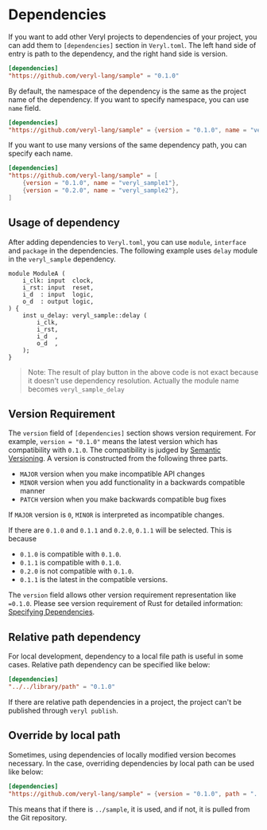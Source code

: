 # Dependencies

If you want to add other Veryl projects to dependencies of your project, you can add them to `[dependencies]` section in `Veryl.toml`.
The left hand side of entry is path to the dependency, and the right hand side is version.

```toml
[dependencies]
"https://github.com/veryl-lang/sample" = "0.1.0"
```

By default, the namespace of the dependency is the same as the project name of the dependency.
If you want to specify namespace, you can use `name` field.

```toml
[dependencies]
"https://github.com/veryl-lang/sample" = {version = "0.1.0", name = "veryl_sample_alt"}
```

If you want to use many versions of the same dependency path, you can specify each name.

```toml
[dependencies]
"https://github.com/veryl-lang/sample" = [
    {version = "0.1.0", name = "veryl_sample1"},
    {version = "0.2.0", name = "veryl_sample2"},
]
```

## Usage of dependency

After adding dependencies to `Veryl.toml`, you can use `module`, `interface` and `package` in the dependencies.
The following example uses `delay` module in the `veryl_sample` dependency.

```veryl
module ModuleA (
    i_clk: input  clock,
    i_rst: input  reset,
    i_d  : input  logic,
    o_d  : output logic,
) {
    inst u_delay: veryl_sample::delay (
        i_clk,
        i_rst,
        i_d  ,
        o_d  ,
    );
}
```

> Note: The result of play button in the above code is not exact because it doesn't use dependency resolution.
> Actually the module name becomes `veryl_sample_delay`

## Version Requirement

The `version` field of `[dependencies]` section shows version requirement.
For example, `version = "0.1.0"` means the latest version which has compatibility with `0.1.0`.
The compatibility is judged by [Semantic Versioning](https://semver.org/).
A version is constructed from the following three parts.

* `MAJOR` version when you make incompatible API changes
* `MINOR` version when you add functionality in a backwards compatible manner
* `PATCH` version when you make backwards compatible bug fixes

If `MAJOR` version is `0`, `MINOR` is interpreted as incompatible changes.

If there are `0.1.0` and `0.1.1` and `0.2.0`, `0.1.1` will be selected.
This is because

* `0.1.0` is compatible with `0.1.0`.
* `0.1.1` is compatible with `0.1.0`.
* `0.2.0` is not compatible with `0.1.0`.
* `0.1.1` is the latest in the compatible versions.

The `version` field allows other version requirement representation like `=0.1.0`.
Please see version requirement of Rust for detailed information: [Specifying Dependencies](https://doc.rust-lang.org/cargo/reference/specifying-dependencies.html#specifying-dependencies-from-cratesio).

## Relative path dependency

For local development, dependency to a local file path is useful in some cases.
Relative path dependency can be specified like below:

```toml
[dependencies]
"../../library/path" = "0.1.0"
```

If there are relative path dependencies in a project, the project can't be published through `veryl publish`.

## Override by local path

Sometimes, using dependencies of locally modified version becomes necessary.
In the case, overriding dependencies by local path can be used like below:

```toml
[dependencies]
"https://github.com/veryl-lang/sample" = {version = "0.1.0", path = "../sample"}
```

This means that if there is `../sample`, it is used, and if not, it is pulled from the Git repository.
